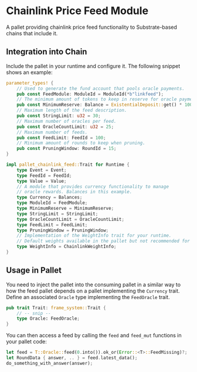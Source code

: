 # Chainlink Price Feed Module

A pallet providing chainlink price feed functionality to Substrate-based chains that include it.

## Integration into Chain
Include the pallet in your runtime and configure it.
The following snippet shows an example:

```Rust
parameter_types! {
    // Used to generate the fund account that pools oracle payments.
	pub const FeedModule: ModuleId = ModuleId(*b"linkfeed");
    // The minimum amount of tokens to keep in reserve for oracle payment.
	pub const MinimumReserve: Balance = ExistentialDeposit::get() * 1000;
    // Maximum length of the feed description.
	pub const StringLimit: u32 = 30;
    // Maximum number of oracles per feed.
	pub const OracleCountLimit: u32 = 25;
    // Maximum number of feeds.
	pub const FeedLimit: FeedId = 100;
    // Minimum amount of rounds to keep when pruning.
	pub const PruningWindow: RoundId = 15;
}

impl pallet_chainlink_feed::Trait for Runtime {
	type Event = Event;
	type FeedId = FeedId;
	type Value = Value;
    // A module that provides currency functionality to manage
    // oracle rewards. Balances in this example.
	type Currency = Balances;
	type ModuleId = FeedModule;
	type MinimumReserve = MinimumReserve;
	type StringLimit = StringLimit;
	type OracleCountLimit = OracleCountLimit;
	type FeedLimit = FeedLimit;
	type PruningWindow = PruningWindow;
    // Implementation of the WeightInfo trait for your runtime.
    // Default weights available in the pallet but not recommended for production.
	type WeightInfo = ChainlinkWeightInfo;
}
```

## Usage in Pallet
You need to inject the pallet into the consuming pallet in a similar way to how the feed pallet depends on a pallet implementing the `Currency` trait.
Define an associated `Oracle` type implementing the `FeedOracle` trait.

```Rust
pub trait Trait: frame_system::Trait {
    // -- snip --
    type Oracle: FeedOracle;
}
```

You can then access a feed by calling the `feed` and `feed_mut` functions in your pallet code:
```Rust
let feed = T::Oracle::feed(0.into()).ok_or(Error::<T>::FeedMissing)?;
let RoundData { answer, .. } = feed.latest_data();
do_something_with_answer(answer);
```
